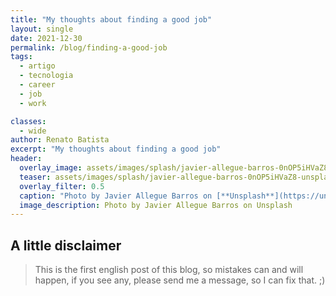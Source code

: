 ```yaml
---
title: "My thoughts about finding a good job"
layout: single
date: 2021-12-30
permalink: /blog/finding-a-good-job
tags:
  - artigo
  - tecnologia
  - career
  - job
  - work

classes:
  - wide
author: Renato Batista
excerpt: "My thoughts about finding a good job"
header:
  overlay_image: assets/images/splash/javier-allegue-barros-0nOP5iHVaZ8-unsplash.jpg
  teaser: assets/images/splash/javier-allegue-barros-0nOP5iHVaZ8-unsplash.jpg
  overlay_filter: 0.5
  caption: "Photo by Javier Allegue Barros on [**Unsplash**](https://unsplash.com/photos/0nOP5iHVaZ8)"
  image_description: Photo by Javier Allegue Barros on Unsplash
---
```


## A little disclaimer

> This is the first english post of this blog, so mistakes can and will happen, if you see any, please send me a message, so I can fix that. ;)
